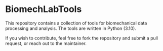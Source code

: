 # BiomechLabTools

This repository contains a collection of tools for biomechanical data processing and analysis. The tools are written in
Python (3.10).

If you wish to contribute, feel free to fork the repository and submit a pull request, or reach out to the maintainer.